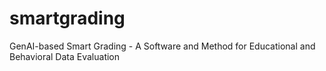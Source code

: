 # smartgrading
GenAI-based Smart Grading - A Software and Method for Educational and Behavioral Data Evaluation
